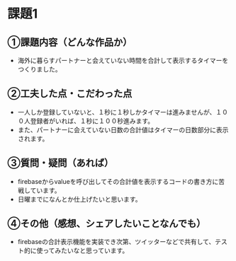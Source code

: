 # 課題1
## ①課題内容（どんな作品か）
- 海外に暮らすパートナーと会えていない時間を合計して表示するタイマーをつくりました。

## ②工夫した点・こだわった点
- 一人しか登録していないと、１秒に１秒しかタイマーは進みませんが、１００人登録者がいれば、１秒に１００秒進みます。
- また、パートナーに会えていない日数の合計値はタイマーの日数部分に表示されます。

## ③質問・疑問（あれば）
- firebaseからvalueを呼び出してその合計値を表示するコードの書き方に苦戦しています。
- 日曜までになんとか仕上げたいと思います。

## ④その他（感想、シェアしたいことなんでも）
- firebaseの合計表示機能を実装でき次第、ツイッターなどで共有して、テスト的に使ってみたいなと思っています。
